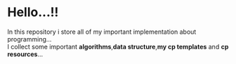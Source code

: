 # **Hello...!!**
In this repository i store all of my important implementation about programming...<br/>
I collect some important **algorithms**,**data structure**,**my cp templates** and **cp resources**...


